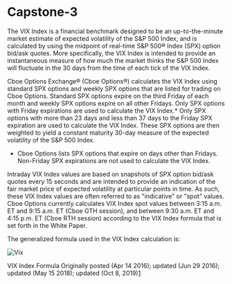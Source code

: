 # Capstone-3
The VIX Index is a financial benchmark designed to be an up-to-the-minute market estimate of expected volatility of the S&P 500 Index, and is calculated by using the midpoint of real-time S&P 500® Index (SPX) option bid/ask quotes. More specifically, the VIX Index is intended to provide an instantaneous measure of how much the market thinks the S&P 500 Index will fluctuate in the 30 days from the time of each tick of the VIX Index.


Cboe Options Exchange® (Cboe Options®) calculates the VIX Index using standard SPX options and weekly SPX options that are listed for trading on Cboe Options. Standard SPX options expire on the third Friday of each month and weekly SPX options expire on all other Fridays. Only SPX options with Friday expirations are used to calculate the VIX Index.* Only SPX options with more than 23 days and less than 37 days to the Friday SPX expiration are used to calculate the VIX Index. These SPX options are then weighted to yield a constant maturity 30-day measure of the expected volatility of the S&P 500 Index.

* Cboe Options lists SPX options that expire on days other than Fridays. Non-Friday SPX expirations are not used to calculate the VIX Index.

Intraday VIX Index values are based on snapshots of SPX option bid/ask quotes every 15 seconds and are intended to provide an indication of the fair market price of expected volatility at particular points in time. As such, these VIX Index values are often referred to as "indicative" or "spot" values. Cboe Options currently calculates VIX Index spot values between 3:15 a.m. ET and 9:15 a.m. ET (Cboe GTH session), and between 9:30 a.m. ET and 4:15 p.m. ET (Cboe RTH session) according to the VIX Index formula that is set forth in the White Paper.

The generalized formula used in the VIX Index calculation is:

![Vix](../Figures/vix_formula.png)

VIX Index Formula
Originally posted (Apr 14 2016); updated (Jun 29 2016); updated (May 15 2018); updated (Oct 8, 2019)[1]

[1]: https://www.cboe.com/tradable_products/vix/faqs/